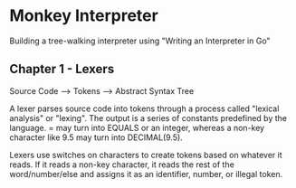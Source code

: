 # Monkey Interpreter
Building a tree-walking interpreter using "Writing an Interpreter in Go"

## Chapter 1 - Lexers
Source Code --> Tokens --> Abstract Syntax Tree

A lexer parses source code into tokens through a process called "lexical analysis" or "lexing". The output is a series of constants predefined by the language. = may turn into EQUALS or an integer, whereas a non-key character like 9.5 may turn into DECIMAL(9.5).

Lexers use switches on characters to create tokens based on whatever it reads. If it reads a non-key character, it reads the rest of the word/number/else and assigns it as an identifier, number, or illegal token.
